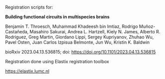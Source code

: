 
Registration scripts for:

**Building functional circuits in multispecies brains**

Benjamin T. Throesch, Muhammad Khadeesh bin Imtiaz, Rodrigo Muñoz-Castañeda, Masahiro Sakurai, Andrea L. Hartzell, Kiely N. James, Alberto R. Rodriguez, Greg Martin, Giordano Lippi, Sergey Kupriyanov, Zhuhao Wu, Pavel Osten, Juan Carlos Izpisua Belmonte, Jun Wu, Kristin K. Baldwin

bioRxiv 2023.04.13.536815; doi: https://doi.org/10.1101/2023.04.13.536815


Registration done using Elastix registration toolbox

https://elastix.lumc.nl
